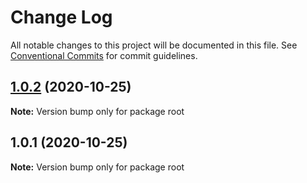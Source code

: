 # Change Log

All notable changes to this project will be documented in this file.
See [Conventional Commits](https://conventionalcommits.org) for commit guidelines.

## [1.0.2](https://github.com/cahva/worker-monorepo/compare/v1.0.1...v1.0.2) (2020-10-25)

**Note:** Version bump only for package root





## 1.0.1 (2020-10-25)

**Note:** Version bump only for package root
